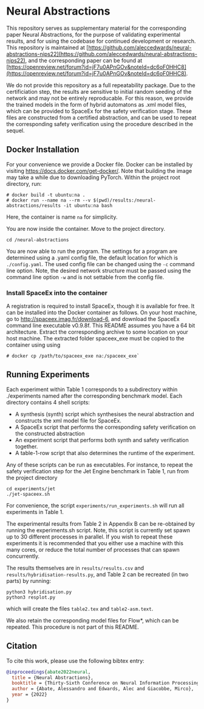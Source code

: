 # Neural Abstractions

This repository serves as supplementary material for the corresponding paper Neural Abstractions, for the purpose of validating experimental results, and for using the codebase for continued development or research. This repository is maintained at [https://github.com/aleccedwards/neural-abstractions-nips22](https://github.com/aleccedwards/neural-abstractions-nips22), and the corresponding paper can be found at [https://openreview.net/forum?id=jF7u0APnGOv&noteId=dc6oF0HHC8](https://openreview.net/forum?id=jF7u0APnGOv&noteId=dc6oF0HHC8).

We do not provide this repository as a full repeatability package. Due to the certificiation step, the results are sensitive to initial random seeding of the network and may not be entirely reproducable. For this reason, we provide the trained models in the form of hybrid automatons as .xml model files, which can be provided to SpaceEx for the safety verification stage. These files are constructed from a certified abstraction, and can be used to repeat the corresponding safety verification using the procedure described in the sequel.

## Docker Installation

For your convenience we provide a Docker file. Docker can be installed by visiting <https://docs.docker.com/get-docker/>. Note that building the image may take a while due to downloading PyTorch. Within the project root directory, run:

```console
# docker build -t ubuntu:na .
# docker run --name na --rm --v $(pwd)/results:/neural-abstractions/results -it ubuntu:na bash
```

Here, the container is name `na` for simplicity.

You are now inside the container. Move to the project directory.

```console
cd /neural-abstractions
```

You are now able to run the program. The settings for a program are determined using a .yaml config file, the default location for which is `./config.yaml`. The used config file can be changed using the `-c` command line option. Note, the desired network structure must be passed using the command line option `-w` and is not settable from the config file.

### Install SpaceEx into the container

A registration is required to install SpaceEx, though it is available for free. It can be installed into the Docker container as follows.
On your host machine, go to <http://spaceex.imag.fr/download-6>, and download the SpaceEx command line executable v0.9.8f. This README assumes you have a 64 bit architecture.
Extract the corresponding archive to some location on your host machine. The extracted folder spaceex_exe must be copied to the container using using

```console
# docker cp /path/to/spaceex_exe na:/spaceex_exe`
```

## Running Experiments

Each experiment within Table 1 corresponds to a subdirectory within ./experiments named after the corresponding benchmark model. Each directory contains 4 shell scripts:

* A synthesis (synth) script which synthesises the neural abstraction and constructs the xml model file for SpaceEx.
* A SpaceEx script that performs the corresponding safety verification on the constructed abstraction
* An experiment script that performs both synth and safety verification together.
* A table-1-row script that also determines the runtime of the experiment.

Any of these scripts can be run as executables. For instance, to repeat the safety verification step for the Jet Engine benchmark in Table 1, run from the project directory

```console
cd experiments/jet
./jet-spaceex.sh
```

For convenience, the script `experiments/run_experiments.sh` will run all experiments in Table 1.

The experimental results from Table 2 in Appendix B can be re-obtained by running the experiments.sh script. Note, this script is currently set spawn up to 30 different processes in parallel. If you wish to repeat these experiments it is recommended that you either use a machine with this many cores, or reduce the total number of processes that can spawn concurrently.

The results themselves are in `results/results.csv` and `results/hybridisation-results.py`, and Table 2 can be recreated (in two parts) by running:

```console
python3 hybridisation.py
python3 resplot.py
```

which will create the files `table2.tex` and `table2-asm.text`.

We also retain the corresponding model files for Flow*, which can be repeated. This procedure is not part of this README.

## Citation

To cite this work, please use the following bibtex entry:

``` bibtex
@inproceedings{abate2022neural,
  title = {Neural Abstractions},
  booktitle = {Thirty-Sixth Conference on Neural Information Processing Systems},
  author = {Abate, Alessandro and Edwards, Alec and Giacobbe, Mirco},
  year = {2022}
}
```
